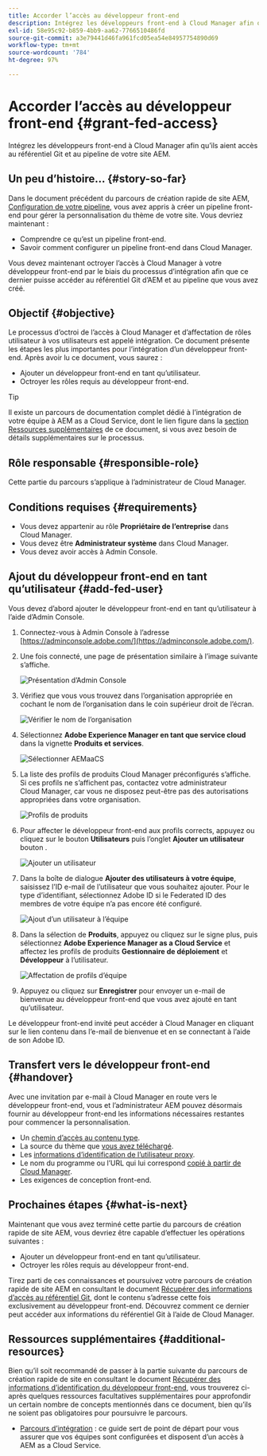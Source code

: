 ```yaml
---
title: Accorder l’accès au développeur front-end
description: Intégrez les développeurs front-end à Cloud Manager afin qu’ils aient accès au référentiel Git et au pipeline de votre site AEM.
exl-id: 58e95c92-b859-4bb9-aa62-7766510486fd
source-git-commit: a3e79441d46fa961fcd05ea54e84957754890d69
workflow-type: tm+mt
source-wordcount: '784'
ht-degree: 97%

---
```


# Accorder l’accès au développeur front-end {#grant-fed-access}

Intégrez les développeurs front-end à Cloud Manager afin qu’ils aient accès au référentiel Git et au pipeline de votre site AEM.

## Un peu d’histoire… {#story-so-far}

Dans le document précédent du parcours de création rapide de site AEM, [Configuration de votre pipeline](pipeline-setup.md), vous avez appris à créer un pipeline front-end pour gérer la personnalisation du thème de votre site. Vous devriez maintenant :

* Comprendre ce qu’est un pipeline front-end.
* Savoir comment configurer un pipeline front-end dans Cloud Manager.

Vous devez maintenant octroyer l’accès à Cloud Manager à votre développeur front-end par le biais du processus d’intégration afin que ce dernier puisse accéder au référentiel Git d’AEM et au pipeline que vous avez créé.

## Objectif {#objective}

Le processus d’octroi de l’accès à Cloud Manager et d’affectation de rôles utilisateur à vos utilisateurs est appelé intégration. Ce document présente les étapes les plus importantes pour l’intégration d’un développeur front-end. Après avoir lu ce document, vous saurez :

* Ajouter un développeur front-end en tant qu’utilisateur.
* Octroyer les rôles requis au développeur front-end.

>[!TIP]
>
>Il existe un parcours de documentation complet dédié à l’intégration de votre équipe à AEM as a Cloud Service, dont le lien figure dans la [section Ressources supplémentaires](#additional-resources) de ce document, si vous avez besoin de détails supplémentaires sur le processus.

## Rôle responsable {#responsible-role}

Cette partie du parcours s’applique à l’administrateur de Cloud Manager.

## Conditions requises {#requirements}

* Vous devez appartenir au rôle **Propriétaire de l’entreprise** dans Cloud Manager.
* Vous devez être **Administrateur système** dans Cloud Manager.
* Vous devez avoir accès à Admin Console.

## Ajout du développeur front-end en tant qu’utilisateur {#add-fed-user}

Vous devez d’abord ajouter le développeur front-end en tant qu’utilisateur à l’aide d’Admin Console.

1. Connectez-vous à Admin Console à l’adresse [https://adminconsole.adobe.com/](https://adminconsole.adobe.com/).

1. Une fois connecté, une page de présentation similaire à l’image suivante s’affiche.

   ![Présentation d’Admin Console](assets/admin-console.png)

1. Vérifiez que vous vous trouvez dans l’organisation appropriée en cochant le nom de l’organisation dans le coin supérieur droit de l’écran.

   ![Vérifier le nom de l’organisation](assets/correct-org.png)

1. Sélectionnez **Adobe Experience Manager en tant que service cloud** dans la vignette **Produits et services**.

   ![Sélectionner AEMaaCS](assets/select-aemaacs.png)

1. La liste des profils de produits Cloud Manager préconfigurés s’affiche. Si ces profils ne s’affichent pas, contactez votre administrateur Cloud Manager, car vous ne disposez peut-être pas des autorisations appropriées dans votre organisation.

   ![Profils de produits](assets/product-profiles.png)

1. Pour affecter le développeur front-end aux profils corrects, appuyez ou cliquez sur le bouton **Utilisateurs** puis l’onglet **Ajouter un utilisateur** bouton .

   ![Ajouter un utilisateur](assets/add-user.png)

1. Dans la boîte de dialogue **Ajouter des utilisateurs à votre équipe**, saisissez l’ID e-mail de l’utilisateur que vous souhaitez ajouter. Pour le type d’identifiant, sélectionnez Adobe ID si le Federated ID des membres de votre équipe n’a pas encore été configuré.

   ![Ajout d’un utilisateur à l’équipe](assets/add-to-team.png)

1. Dans la sélection de **Produits**, appuyez ou cliquez sur le signe plus, puis sélectionnez **Adobe Experience Manager as a Cloud Service** et affectez les profils de produits **Gestionnaire de déploiement** et **Développeur** à l’utilisateur.

   ![Affectation de profils d’équipe](assets/assign-team.png)

1. Appuyez ou cliquez sur **Enregistrer** pour envoyer un e-mail de bienvenue au développeur front-end que vous avez ajouté en tant qu’utilisateur.

Le développeur front-end invité peut accéder à Cloud Manager en cliquant sur le lien contenu dans l’e-mail de bienvenue et en se connectant à l’aide de son Adobe ID.

## Transfert vers le développeur front-end {#handover}

Avec une invitation par e-mail à Cloud Manager en route vers le développeur front-end, vous et l’administrateur AEM pouvez désormais fournir au développeur front-end les informations nécessaires restantes pour commencer la personnalisation.

* Un [chemin d’accès au contenu type](#example-page).
* La source du thème que [vous avez téléchargé](#download-theme).
* Les [informations d’identification de l’utilisateur proxy](#proxy-user).
* Le nom du programme ou l’URL qui lui correspond [copié à partir de Cloud Manager](pipeline-setup.md#login).
* Les exigences de conception front-end.

## Prochaines étapes {#what-is-next}

Maintenant que vous avez terminé cette partie du parcours de création rapide de site AEM, vous devriez être capable d’effectuer les opérations suivantes :

* Ajouter un développeur front-end en tant qu’utilisateur.
* Octroyer les rôles requis au développeur front-end.

Tirez parti de ces connaissances et poursuivez votre parcours de création rapide de site AEM en consultant le document [Récupérer des informations d’accès au référentiel Git](retrieve-access.md), dont le contenu sʼadresse cette fois exclusivement au développeur front-end. Découvrez comment ce dernier peut accéder aux informations du référentiel Git à lʼaide de Cloud Manager.

## Ressources supplémentaires {#additional-resources}

Bien qu’il soit recommandé de passer à la partie suivante du parcours de création rapide de site en consultant le document [Récupérer des informations dʼidentification du développeur front-end](retrieve-access.md), vous trouverez ci-après quelques ressources facultatives supplémentaires pour approfondir un certain nombre de concepts mentionnés dans ce document, bien qu’ils ne soient pas obligatoires pour poursuivre le parcours.

* [Parcours d’intégration](/help/journey-onboarding/overview.md) : ce guide sert de point de départ pour vous assurer que vos équipes sont configurées et disposent dʼun accès à AEM as a Cloud Service.
